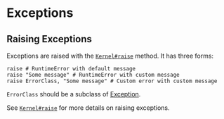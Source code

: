 # Exceptions

## Raising Exceptions

Exceptions are raised with the [`Kernel#raise`](ref:Kernel#raise) method. It has three forms:

    raise # RuntimeError with default message
    raise "Some message" # RuntimeError with custom message
    raise ErrorClass, "Some message" # Custom error with custom message

`ErrorClass` should be a subclass of [Exception](../builtin/exception.md).

See [`Kernel#raise`](ref:Kernel#raise) for more details on raising exceptions.

